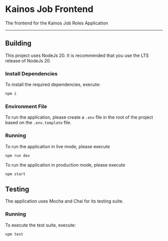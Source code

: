 # Kainos Job Frontend

The frontend for the Kainos Job Roles Application

---

## Building

This project uses NodeJs 20. It is recommended that you use the LTS release of NodeJs 20.

### Install Dependencies

To install the required dependencies, execute: 
```bash
npm i
```

### Environment File

To run the application, please create a `.env` file in the root of the project based on the `.env.template` file.

### Running

To run the application in live mode, please execute 
```
npm run dev
```

To run the application in production mode, please execute
```
npm start
```

## Testing

The application uses Mocha and Chai for its testing suite.

### Running

To execute the test suite, execute:
```bash
npm test
```